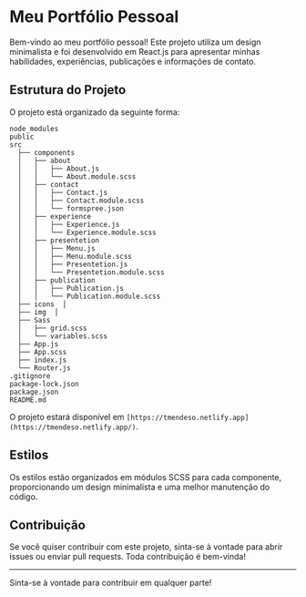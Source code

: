 # Meu Portfólio Pessoal

Bem-vindo ao meu portfólio pessoal! Este projeto utiliza um design minimalista e foi desenvolvido em React.js para apresentar minhas habilidades, experiências, publicações e informações de contato.

## Estrutura do Projeto

O projeto está organizado da seguinte forma:

```
node_modules
public
src
  ├── components
  │   ├── about
  │   │   ├── About.js
  │   │   └── About.module.scss
  │   ├── contact
  │   │   ├── Contact.js
  │   │   ├── Contact.module.scss
  │   │   └── formspree.json
  │   ├── experience
  │   │   ├── Experience.js
  │   │   └── Experience.module.scss
  │   ├── presentetion
  │   │   ├── Menu.js
  │   │   ├── Menu.module.scss
  │   │   ├── Presentetion.js
  │   │   └── Presentetion.module.scss
  │   ├── publication
  │   │   ├── Publication.js
  │   │   └── Publication.module.scss
  ├── icons  │
  ├── img  │
  ├── Sass
  │   ├── grid.scss
  │   └── variables.scss
  ├── App.js
  ├── App.scss
  ├── index.js
  └── Router.js
.gitignore
package-lock.json
package.json
README.md
```



O projeto estará disponível em `[https://tmendeso.netlify.app](https://tmendeso.netlify.app/)`.

## Estilos

Os estilos estão organizados em módulos SCSS para cada componente, proporcionando um design minimalista e uma melhor manutenção do código.

## Contribuição

Se você quiser contribuir com este projeto, sinta-se à vontade para abrir issues ou enviar pull requests. Toda contribuição é bem-vinda!

---

Sinta-se à vontade para contribuir em qualquer parte!
